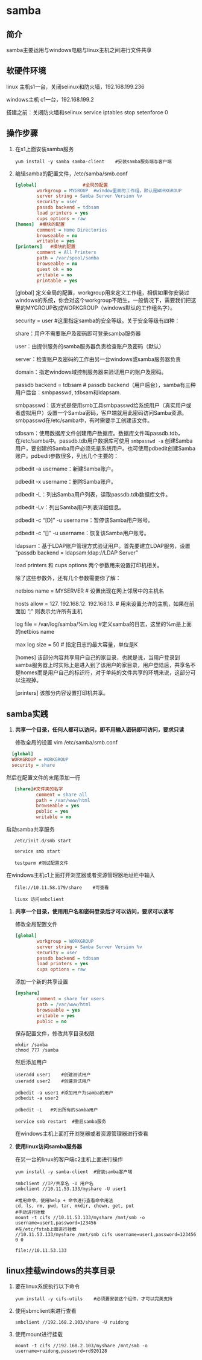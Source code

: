 # samba

## 简介

samba主要运用与windows电脑与linux主机之间进行文件共享

## 软硬件环境

linux 主机s1一台，关闭selinux和防火墙，192.168.199.236

windows主机 c1一台，192.168.199.2

搭建之前：关闭防火墙和selinux
	service iptables stop
	setenforce 0

## 操作步骤

1. 在s1上面安装samba服务

   ```shell
   yum install -y samba samba-client	#安装samba服务端与客户端
   ```

2. 编辑samba的配置文件，/etc/samba/smb.conf

   ```ini
   [global]					#全局的配置
           workgroup = MYGROUP	#window里面的工作组，默认是WORKGROUP
           server string = Samba Server Version %v
           security = user
           passdb backend = tdbsam
           load printers = yes
           cups options = raw
   [homes]	#模块的配置
           comment = Home Directories
           browseable = no
           writable = yes
   [printers]	#模块的配置
           comment = All Printers
           path = /var/spool/samba
           browseable = no
           guest ok = no
           writable = no
           printable = yes
   ```

   [global] 定义全局的配置，workgroup用来定义工作组，相信如果你安装过windows的系统，你会对这个workgroup不陌生。一般情况下，需要我们把这里的MYGROUP改成WORKGROUP（windows默认的工作组名字）。

   security = user #这里指定samba的安全等级。关于安全等级有四种：

   share：用户不需要账户及密码即可登录samba服务器

   user：由提供服务的samba服务器负责检查账户及密码（默认）

   server：检查账户及密码的工作由另一台windows或samba服务器负责

   domain：指定windows域控制服务器来验证用户的账户及密码。

   passdb backend = tdbsam # passdb backend（用户后台），samba有三种用户后台：smbpasswd, tdbsam和ldapsam.

   smbpasswd：该方式是使用smb工具smbpasswd给系统用户（真实用户或者虚拟用户）设置一个Samba密码，客户端就用此密码访问Samba资源。smbpasswd在/etc/samba中，有时需要手工创建该文件。

   tdbsam：使用数据库文件创建用户数据库。数据库文件叫passdb.tdb，在/etc/samba中。passdb.tdb用户数据库可使用 `smbpasswd -a` 创建Samba用户，要创建的Samba用户必须先是系统用户。也可使用pdbedit创建Samba账户。pdbedit参数很多，列出几个主要的：

   pdbedit -a username：新建Samba账户。

   pdbedit -x username：删除Samba账户。

   pdbedit -L：列出Samba用户列表，读取passdb.tdb数据库文件。

   pdbedit -Lv：列出Samba用户列表详细信息。

   pdbedit -c “[D]” -u username：暂停该Samba用户账号。

   pdbedit -c “[]” -u username：恢复该Samba用户账号。

   ldapsam：基于LDAP账户管理方式验证用户。首先要建立LDAP服务，设置 “passdb backend = ldapsam:ldap://LDAP Server”

   load printers 和 cups options 两个参数用来设置打印机相关。

   除了这些参数外，还有几个参数需要你了解：

   netbios name = MYSERVER # 设置出现在网上邻居中的主机名

   hosts allow = 127. 192.168.12. 192.168.13. # 用来设置允许的主机，如果在前面加 ”;” 则表示允许所有主机

   log file = /var/log/samba/%m.log #定义samba的日志，这里的%m是上面的netbios name

   max log size = 50 # 指定日志的最大容量，单位是K

   [homes] 该部分内容共享用户自己的家目录，也就是说，当用户登录到samba服务器上时实际上是进入到了该用户的家目录，用户登陆后，共享名不是homes而是用户自己的标识符，对于单纯的文件共享的环境来说，这部分可以注视掉。

   [printers] 该部分内容设置打印机共享。

## samba实践

1. **共享一个目录，任何人都可以访问，即不用输入密码即可访问，要求只读**

   修改全局的设置
   vim /etc/samba/smb.conf


```ini
  [global]
  WORKGROUP = WORKGROUP
  security = share
```

   然后在配置文件的末尾添加一行

```ini
   [share]#文件夹的名字
           comment = share all
           path = /var/www/html
           browseable = yes
           public = yes
           writable = no
```

   启动samba共享服务

```shell
   /etc/init.d/smb start
   
   service smb start
   
   testparm	#测试配置文件
```

   在windows主机c1上面打开浏览器或者资源管理器地址栏中输入

```shell
   file://10.11.58.179/share	#可查看
   
   liunx 访问smbclient
```

1. **共享一个目录，使用用户名和密码登录后才可以访问，要求可以读写**

   修改全局配置文件

   ```ini
   [global]
           workgroup = WORKGROUP
           server string = Samba Server Version %v
           security = user
           passdb backend = tdbsam
           load printers = yes
           cups options = raw
   ```

   添加一个新的共享设置

   ```ini
   [myshare]
           comment = share for users
           path = /var/www/html
           browseable = yes 
           writable = yes
           public = no
   ```

   保存配置文件，修改共享目录权限

   ```shell
   mkdir /samba
   chmod 777 /samba
   ```

   然后添加用户

   ```shell
   useradd user1	#创建测试用户
   useradd user2	#创建测试用户

   pdbedit -a user1	#添加用户为samba的用户
   pdbedit -a user2	

   pdbedit -L	#列出所有的samba用户

   service smb restart	#重启samba服务
   ```

   在windows主机上面打开浏览器或者资源管理器进行查看

2. **使用linux访问samba服务器**

   在另一台的linux的客户端c2主机上面进行操作

   ```shell
   yum install -y samba-client	#安装samba客户端

   smbclient //IP/共享名 -U 用户名
   smbclient //10.11.53.133/myshare -U user1

   #常用命令，使用help + 命令进行查看命令用法
   cd, ls, rm, pwd, tar, mkdir, chown, get, put
   #手动进行挂载
   mount -t cifs //10.11.53.133/myshare /mnt/smb -o username=user1,password=123456
   #在/etc/fstab上面进行挂载
   //10.11.53.133/myshare /mnt/smb cifs username=user1,password=123456 0 0

   file://10.11.53.133
   ```

## linux挂载windows的共享目录

1. 要在linux系统执行以下命令

   ```shell
   yum install -y cifs-utils	#必须要安装这个组件，才可以完美支持
   ```

2. 使用sbmclient来进行查看

   ```shell
   smbclient //192.168.2.103/share -U ruidong
   ```

3. 使用mount进行挂载

   ```shell
   mount -t cifs //192.168.2.103/myshare /mnt/smb -o username=ruidong,password=rd920128
   ```